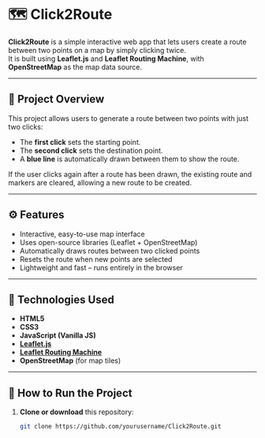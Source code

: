 # 🗺️ Click2Route

**Click2Route** is a simple interactive web app that lets users create a route between two points on a map by simply clicking twice.  
It is built using **Leaflet.js** and **Leaflet Routing Machine**, with **OpenStreetMap** as the map data source.

---

## 📌 Project Overview

This project allows users to generate a route between two points with just two clicks:
- The **first click** sets the starting point.
- The **second click** sets the destination point.
- A **blue line** is automatically drawn between them to show the route.

If the user clicks again after a route has been drawn, the existing route and markers are cleared, allowing a new route to be created.

---

## ⚙️ Features

- Interactive, easy-to-use map interface  
- Uses open-source libraries (Leaflet + OpenStreetMap)  
- Automatically draws routes between two clicked points  
- Resets the route when new points are selected  
- Lightweight and fast – runs entirely in the browser  

---

## 🧩 Technologies Used

- **HTML5**
- **CSS3**
- **JavaScript (Vanilla JS)**
- **[Leaflet.js](https://leafletjs.com/)**
- **[Leaflet Routing Machine](https://www.liedman.net/leaflet-routing-machine/)**
- **OpenStreetMap** (for map tiles)

---

## 🚀 How to Run the Project

1. **Clone or download** this repository:
   ```bash
   git clone https://github.com/yourusername/Click2Route.git
